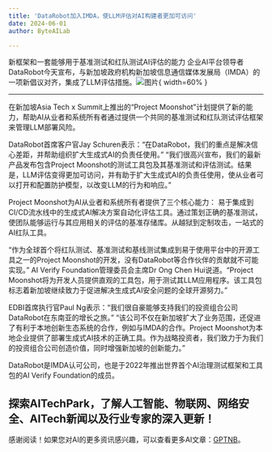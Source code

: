 ```yaml
---
title: 'DataRobot加入IMDA，使LLM评估对AI构建者更加可访问'
date: 2024-06-01
author: ByteAILab

---
```


新框架和一套能够用于基准测试和红队测试AI评估的能力
企业AI平台领导者DataRobot今天宣布，与新加坡政府机构新加坡信息通信媒体发展局（IMDA）的一项新倡议对齐，集成了LLM评估措施。![图片](https://ai-techpark.com/wp-content/uploads/2024/05/DataRobot-960x540.jpg){ width=60% }

---
在新加坡Asia Tech x Summit上推出的“Project Moonshot”计划提供了新的能力，帮助AI从业者和系统所有者通过提供一个共同的基准测试和红队测试评估框架来管理LLM部署风险。

DataRobot首席客户官Jay Schuren表示：“在DataRobot，我们的重点是解决信心差距，并帮助组织扩大生成式AI的负责任使用。” “我们很高兴宣布，我们的最新产品发布包含Project Moonshot的测试工具包及其基准测试和评估测试。结果是，LLM评估变得更加可访问，并有助于扩大生成式AI的负责任使用，使从业者可以打开和配置防护模型，以改变LLM的行为和响应。”

Project Moonshot为AI从业者和系统所有者提供了三个核心能力：
易于集成到CI/CD流水线中的生成式AI解决方案自动化评估工具。通过策划正确的基准测试，使团队能够运行与其应用相关的评估的基准存储库。从越狱到定制攻击，一站式的AI红队工具。

“作为全球首个将红队测试、基准测试和基线测试集成到易于使用平台中的开源工具之一的Project Moonshot的开发，没有DataRobot等合作伙伴的贡献就不可能实现。” AI Verify Foundation管理委员会主席Dr Ong Chen Hui说道。“Project Moonshot将为开发人员提供直观的工具包，用于测试其LLM应用程序。该工具包标志着新加坡继续致力于促进解决生成式AI安全问题的全球开源努力。”

EDBI首席执行官Paul Ng表示：“我们很自豪能够支持我们的投资组合公司DataRobot在东南亚的增长之旅。” “该公司不仅在新加坡扩大了业务范围，还促进了有利于本地创新生态系统的合作，例如与IMDA的合作。Project Moonshot为本地企业提供了部署生成式AI技术的正确工具。作为战略投资者，我们致力于为我们的投资组合公司创造价值，同时增强新加坡的创新能力。”

DataRobot是IMDA认可公司，也是于2022年推出世界首个AI治理测试框架和工具包的AI Verify Foundation的成员。

探索AITechPark，了解人工智能、物联网、网络安全、AITech新闻以及行业专家的深入更新！
---
感谢阅读！如果您对AI的更多资讯感兴趣，可以查看更多AI文章：[GPTNB](https://gptnb.com)。